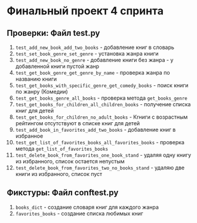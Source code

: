 

# Финальный проект 4 спринта

## Проверки: Файл **test.py**

1.	`test_add_new_book_add_two_books` - добавление книг в словарь
2.	`test_set_book_genre_set_genre` - установка жанра книги
3.	`test_add_new_book_no_genre` - добавление книги без жанра - у добавленной книги пустой жанр
4.	`test_get_book_genre_get_genre_by_name` - проверка жанра по названию книги
5.	`test_get_books_with_specific_genre_get_comedy_books` - поиск книги по жанру (Комедии)
6.	`test_get_books_genre_all_books` - проверка метода `get_books_genre`
7.	`test_get_books_for_children_all_children_books` - получение списка книг для детей
8.	`test_get_books_for_children_no_adult_books` - Кrниги с возрастным рейтингом отсутствуют в списке книг для детей
9.	`test_add_book_in_favorites_add_two_books` - добавление книг в избранное
10.	`test_get_list_of_favorites_books_all_favorites_books` - проверка метода `get_list_of_favorites_books`
11.	`test_delete_book_from_favorites_one_book_stand` - удаляя одну книгу из избранного, список остается непустым
12.	`test_delete_book_from_favorites_two_no_books_stand` - удаляю две книги из избранного, список пуст

## Фикстуры: Файл **conftest.py**

1. `books_dict` - создание словаря книг для каждого жанра
2. `favorites_books` - создание списка любимых книг